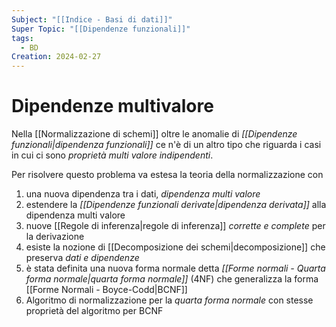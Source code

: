 ```yaml
---
Subject: "[[Indice - Basi di dati]]"
Super Topic: "[[Dipendenze funzionali]]"
tags:
  - BD
Creation: 2024-02-27
---
```

# Dipendenze multivalore

Nella [[Normalizzazione di schemi]] oltre le anomalie di _[[Dipendenze funzionali|dipendenza funzionali]]_ ce n'è di un altro tipo che riguarda i casi in cui ci sono _proprietà multi valore indipendenti_.

Per risolvere questo problema va estesa la teoria della normalizzazione con
1. una nuova dipendenza tra i dati, _dipendenza multi valore_
2. estendere la _[[Dipendenze funzionali derivate|dipendenza derivata]]_ alla dipendenza multi valore
3. nuove [[Regole di inferenza|regole di inferenza]] _corrette e complete_ per la derivazione
4. esiste la nozione di [[Decomposizione dei schemi|decomposizione]] che preserva _dati e dipendenze_
5. è stata definita una nuova forma normale detta _[[Forme normali - Quarta forma normale|quarta forma normale]]_ (4NF) che generalizza la forma [[Forme Normali - Boyce-Codd|BCNF]]
6. Algoritmo di normalizzazione per la _quarta forma normale_ con stesse proprietà del algoritmo per BCNF
